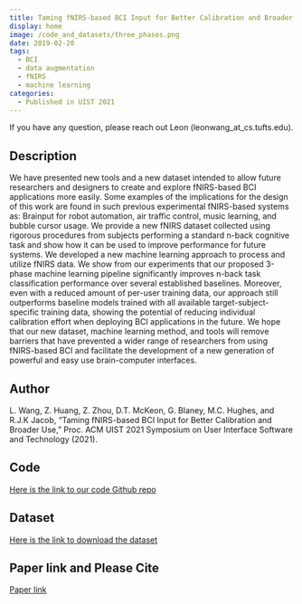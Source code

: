 ```yaml
---
title: Taming fNIRS-based BCI Input for Better Calibration and Broader Use
display: home
image: /code_and_datasets/three_phases.png
date: 2019-02-20
tags: 
  - BCI
  - data augmentation
  - fNIRS
  - machine learning
categories:
  - Published in UIST 2021
--- 
```

If you have any question, please reach out Leon (leonwang_at_cs.tufts.edu). 
## Description

We have presented new tools and a new dataset intended to allow future researchers and designers to create and explore fNIRS-based BCI applications more easily. Some examples of the implications for the design of this work are found in such previous experimental fNIRS-based systems as: Brainput for robot automation, air traffic control, music learning, and bubble cursor usage. We provide a new fNIRS dataset collected using rigorous procedures from subjects performing a standard n-back cognitive task and show how it can be used to improve performance for future systems. We developed a new machine learning approach to process and utilize fNIRS data. We show from our experiments that our proposed 3-phase machine learning pipeline significantly improves n-back task classification performance over several established baselines. Moreover, even with a reduced amount of per-user training data, our approach still outperforms baseline models trained with all available target-subject-specific training data, showing the potential of reducing individual calibration effort when deploying BCI applications in the future. We hope that our new dataset, machine learning method, and tools will remove barriers that have prevented a wider range of researchers from using fNIRS-based BCI and facilitate the development of a new generation of powerful and easy use brain-computer interfaces.

## Author
L. Wang, Z. Huang, Z. Zhou, D.T. McKeon, G. Blaney, M.C. Hughes, and R.J.K Jacob, “Taming fNIRS-based BCI Input for Better Calibration and Broader Use,” Proc. ACM UIST 2021 Symposium on User Interface Software and Technology (2021).
## Code
[Here is the link to our code Github repo](https://github.com/lwang89/code_for_UIST.git)
## Dataset
[Here is the link to download the dataset](https://tufts.box.com/s/x7gp7cz2xq4l8a4wluprhuwb5zgce6dg)
## Paper link and Please Cite
[Paper link](https://www.cs.tufts.edu/~jacob/papers/uist21.pdf)
